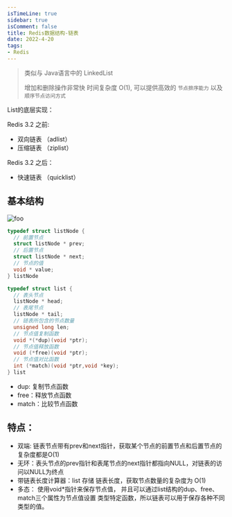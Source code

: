 ```yaml
---
isTimeLine: true
sidebar: true
isComment: false
title: Redis数据结构-链表
date: 2022-4-20
tags:
- Redis
---
```


> 类似与 Java语言中的 LinkedList
>
> 增加和删除操作非常快 时间复杂度 O(1), 可以提供高效的 `节点排序能力` 以及 `顺序节点访问方式`

List的底层实现：

Redis 3.2 之前: 

- 双向链表 （adlist）
- 压缩链表 （ziplist）

Redis 3.2 之后：

- 快速链表 （quicklist）

## 基本结构

<img :src="$withBase('/middleware/redislearn/Reids链表.png')" alt="foo">

```C
typedef struct listNode { 
  // 前置节点    
  struct listNode * prev;    
  // 后置节点   
  struct listNode * next;   
  // 节点的值    
  void * value; 
} listNode
```

```C
typedef struct list {    
  // 表头节点    
  listNode * head;    
  // 表尾节点    
  listNode * tail;     
  // 链表所包含的节点数量   
  unsigned long len;    
  // 节点值复制函数   
  void *(*dup)(void *ptr);   
  // 节点值释放函数   
  void (*free)(void *ptr);   
  // 节点值对比函数   
  int (*match)(void *ptr,void *key);
} list
```

- dup:  复制节点函数
- free：释放节点函数
- match：比较节点函数

## 特点：

- 双端:  链表节点带有prev和next指针，获取某个节点的前置节点和后置节点的复杂度都是O(1)
- 无环：表头节点的prev指针和表尾节点的next指针都指向NULL，对链表的访问以NULL为终点
- 带链表长度计算器：list 存储 链表长度，获取节点数量的复杂度为 O(1)
- 多态： 使用void*指针来保存节点值， 并且可以通过list结构的dup、free、match三个属性为节点值设置
  类型特定函数，所以链表可以用于保存各种不同类型的值。